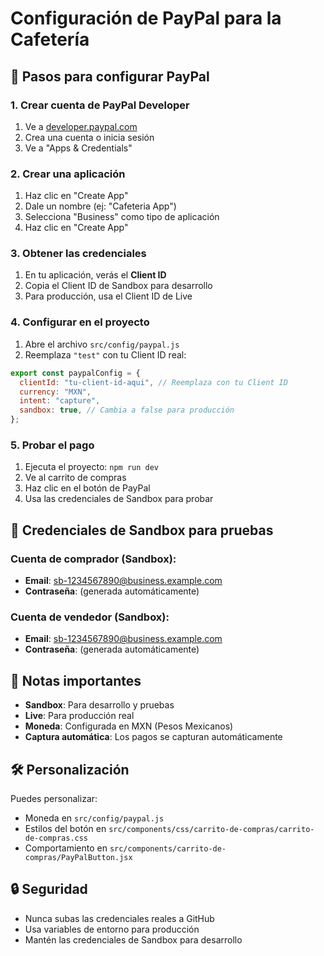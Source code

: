 # Configuración de PayPal para la Cafetería

## 🚀 Pasos para configurar PayPal

### 1. Crear cuenta de PayPal Developer

1. Ve a [developer.paypal.com](https://developer.paypal.com)
2. Crea una cuenta o inicia sesión
3. Ve a "Apps & Credentials"

### 2. Crear una aplicación

1. Haz clic en "Create App"
2. Dale un nombre (ej: "Cafeteria App")
3. Selecciona "Business" como tipo de aplicación
4. Haz clic en "Create App"

### 3. Obtener las credenciales

1. En tu aplicación, verás el **Client ID**
2. Copia el Client ID de Sandbox para desarrollo
3. Para producción, usa el Client ID de Live

### 4. Configurar en el proyecto

1. Abre el archivo `src/config/paypal.js`
2. Reemplaza `"test"` con tu Client ID real:

```javascript
export const paypalConfig = {
  clientId: "tu-client-id-aqui", // Reemplaza con tu Client ID
  currency: "MXN",
  intent: "capture",
  sandbox: true, // Cambia a false para producción
};
```

### 5. Probar el pago

1. Ejecuta el proyecto: `npm run dev`
2. Ve al carrito de compras
3. Haz clic en el botón de PayPal
4. Usa las credenciales de Sandbox para probar

## 🔧 Credenciales de Sandbox para pruebas

### Cuenta de comprador (Sandbox):
- **Email**: sb-1234567890@business.example.com
- **Contraseña**: (generada automáticamente)

### Cuenta de vendedor (Sandbox):
- **Email**: sb-1234567890@business.example.com
- **Contraseña**: (generada automáticamente)

## 📝 Notas importantes

- **Sandbox**: Para desarrollo y pruebas
- **Live**: Para producción real
- **Moneda**: Configurada en MXN (Pesos Mexicanos)
- **Captura automática**: Los pagos se capturan automáticamente

## 🛠️ Personalización

Puedes personalizar:
- Moneda en `src/config/paypal.js`
- Estilos del botón en `src/components/css/carrito-de-compras/carrito-de-compras.css`
- Comportamiento en `src/components/carrito-de-compras/PayPalButton.jsx`

## 🔒 Seguridad

- Nunca subas las credenciales reales a GitHub
- Usa variables de entorno para producción
- Mantén las credenciales de Sandbox para desarrollo
